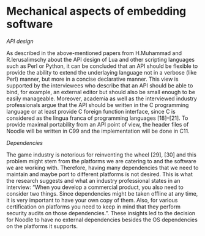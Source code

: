 # Mechanical aspects of embedding software

*API design*

As described in the above-mentioned papers from H.Muhammad and R.Ierusalimschy about the API design of Lua and other scripting languages such as Perl or Python, it can be concluded that an API should be flexible to provide the ability to extend the underlaying language not in a verbose (like Perl) manner, but more in a concise declarative manner. This view is supported by the interviewees who describe that an API should be able to bind, for example, an external editor but should also be small enough to be easily manageable. Moreover, academia as well as the interviewed industry professionals argue that the API should be written in the C programming language or at least provide C foreign function interface, since C is considered as the lingua franca of programming languages [18]–[21]. To provide maximal portability from an API point of view, the header files of Noodle will be written in C99 and the implementation will be done in C11.

*Dependencies*

The game industry is notorious for reinventing the wheel [29], [30] and this problem might stem from the platforms we are catering to and the software we are working with. Therefore, having many dependencies that we need to maintain and maybe port to different platforms is not desired. This is what the research suggests and what an industry professional states in an interview: “When you develop a commercial product, you also need to consider two things. Since dependencies might be taken offline at any time, it is very important to have your own copy of them. Also, for various certification on platforms you need to keep in mind that they perform security audits on those dependencies.”. These insights led to the decision for Noodle to have no external dependencies besides the OS dependencies on the platforms it supports.
